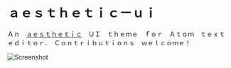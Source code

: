 # ａｅｓｔｈｅｔｉｃ－ｕｉ

Ａｎ　[ａｅｓｔｈｅｔｉｃ](http://knowyourmeme.com/memes/aesthetic)　ＵＩ　ｔｈｅｍｅ　ｆｏｒ　Ａｔｏｍ　ｔｅｘｔ　ｅｄｉｔｏｒ．　Ｃｏｎｔｒｉｂｕｔｉｏｎｓ　ｗｅｌｃｏｍｅ！

![Screenshot](http://i.imgur.com/zHObmye.png)
